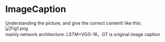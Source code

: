 # ImageCaption
Understanding the picture, and give the correct content! like this:  
![Fig1.png](http://upload-images.jianshu.io/upload_images/3970488-3abcafe945ec489d.png?imageMogr2/auto-orient/strip%7CimageView2/2/w/1240)  
mainly network architecture: LSTM+VGG-16，GT is original image caption
